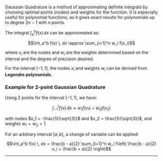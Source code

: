 
Gaussian Quadrature is a method of approximating definite integrals by choosing optimal points (nodes) and weights for the function. It is especially useful for polynomial functions, as it gives exact results for polynomials up to degree $2n-1$ with $n$ points.

The integral $\int_a^b f(x) \, dx$ can be approximated as:

$$\int_a^b f(x) \, dx \approx \sum_{i=1}^n w_i f(x_i)$$

where $x_i$ are the nodes and $w_i$ are the weights determined based on the interval and the degree of precision desired.

For the interval $[-1, 1]$, the nodes $x_i$ and weights $w_i$ can be derived from **Legendre polynomials**.

### Example for 2-point Gaussian Quadrature

Using 2 points for the interval $[-1, 1]$, we have:

$$\int_{-1}^1 f(x) \, dx \approx w_1 f(x_1) + w_2 f(x_2)$$

with nodes $x_1 = -\frac{1}{\sqrt{3}}$ and $x_2 = \frac{1}{\sqrt{3}}$, and weights $w_1 = w_2 = 1$.

For an arbitrary interval $[a, b]$, a change of variable can be applied:

$$\int_a^b f(x) \, dx = \frac{b - a}{2} \sum_{i=1}^n w_i f\left( \frac{b - a}{2} x_i + \frac{b + a}{2} \right)$$

---
